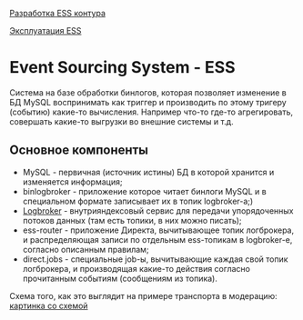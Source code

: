 [Разработка ESS контура](howto-code.md)

[Эксплуатация ESS](jeri.md)


# Event Sourcing System - ESS

Система на базе обработки бинлогов, которая позволяет изменение в БД MySQL воспринимать как триггер и производить по этому тригеру (событию) какие-то вычисления. Например что-то где-то агрегировать, совершать какие-то выгрузки во внешние системы и т.д.


## Основное компоненты
* MySQL - первичная (источник истины) БД в которой хранится и изменяется информация;
* binlogbroker - приложение которое читает бинлоги MySQL и в специальном формате записывает их в топик logbroker-а;)
* [Logbroker](https://logbroker.yandex-team.ru/docs/) - внутрияндексовый сервис для передачи упорядоченных потоков данных (там есть топики, в них можно писать);
* ess-router - приложение Директа, вычитывающее топик логброкера, и распределяющая записи по отдельным ess-топикам в logbroker-е, согласно описанным правилам;
* direct.jobs - специальные job-ы, вычитывающие каждая свой топик логброкера, и производящая какие-то действия согласно прочитанным событиям (сообщениям из топика).

Схема того, как это выглядит на примере транспорта в модерацию: [картинка со схемой](https://jing.yandex-team.ru/files/aleran/Untitled%20Diagram%283%29.jpg)

